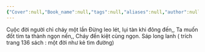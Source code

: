 ```yaml
---
{"Cover":null,"Book_name":null,"tags":null,"aliases":null,"author":null,"link":null,"dg-publish":true,"permalink":"/Book_ Reading 2024/Những câu nói hay trong sách/Cuộc đời người chỉ cháy một lần/","dgPassFrontmatter":true,"noteIcon":"2","created":"2023-12-15T06:59:29.773+07:00","updated":"2023-12-21T17:56:41.000+07:00"}
---
```


Cuộc đời người chỉ cháy một lần
Đừng leo lét, lụi tàn khi đông đến,,
Ta muốn đốt tim ta thành ngọn nến,,
Cháy đến kiệt cùng ngọn. Sáp long lanh
( trích trang 136 sách : một đời như kẻ tìm đường)